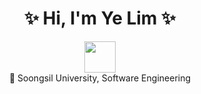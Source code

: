 <div align="center">
<h1 align="center">✨ Hi, I'm Ye Lim ✨</h1> <img src="https://media.giphy.com/media/WUlplcMpOCEmTGBtBW/giphy.gif" width="50"></h2>
<br>
🏫 Soongsil University, Software Engineering
<br>

